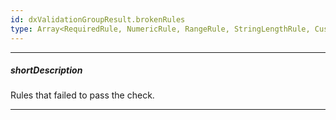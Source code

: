 ```yaml
---
id: dxValidationGroupResult.brokenRules
type: Array<RequiredRule, NumericRule, RangeRule, StringLengthRule, CustomRule, CompareRule, PatternRule, EmailRule>
---
```

---
##### shortDescription
Rules that failed to pass the check.

---
